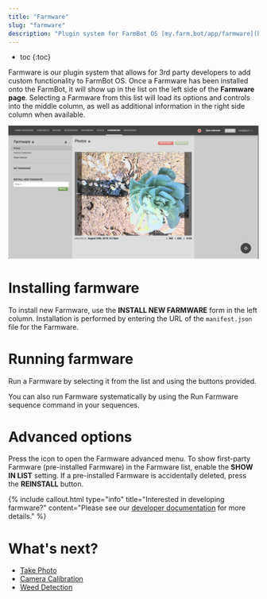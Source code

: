 ```yaml
---
title: "Farmware"
slug: "farmware"
description: "Plugin system for FarmBot OS [my.farm.bot/app/farmware](https://my.farm.bot/app/farmware)"
---
```


* toc
{:toc}

Farmware is our plugin system that allows for 3rd party developers to add custom functionality to FarmBot OS. Once a Farmware has been installed onto the FarmBot, it will show up in the list on the left side of the **Farmware page**. Selecting a Farmware from this list will load its options and controls into the middle column, as well as additional information in the right side column when available.

![Screen Shot 2019-05-02 at 5.28.47 PM.png](_images/Screen_Shot_2019-05-02_at_5.28.47_PM.png)



# Installing farmware

To install new Farmware, use the **INSTALL NEW FARMWARE** form in the left column. Installation is performed by entering the URL of the `manifest.json` file for the Farmware.

# Running farmware

Run a Farmware by selecting it from the list and using the buttons provided.

You can also run Farmware systematically by using the <span class="fb-step fb-run-farmware">Run Farmware</span> sequence command in your sequences.

# Advanced options

Press the <span class="fa fa-gear"></span> icon to open the Farmware advanced menu. To show first-party Farmware (pre-installed Farmware) in the Farmware list, enable the **SHOW IN LIST** setting. If a pre-installed Farmware is accidentally deleted, press the **REINSTALL** <i class='fa fa-download'></i> button.

{%
include callout.html
type="info"
title="Interested in developing farmware?"
content="Please see our [developer documentation](https://developer.farm.bot/docs/farmware) for more details."
%}


# What's next?

 * [Take Photo](farmware/take-photo.md)
 * [Camera Calibration](farmware/camera-calibration.md)
 * [Weed Detection](farmware/weed-detection.md)
